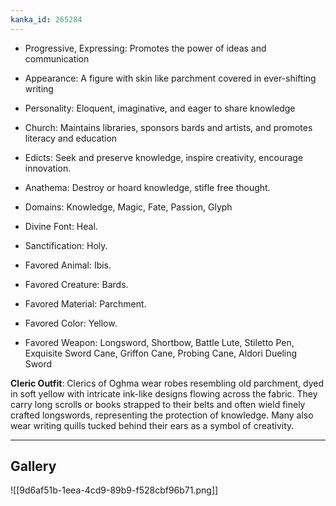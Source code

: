 ```yaml
---
kanka_id: 265284
---
```


* Progressive, Expressing: Promotes the power of ideas and communication
* Appearance: A figure with skin like parchment covered in ever-shifting writing
* Personality: Eloquent, imaginative, and eager to share knowledge
* Church: Maintains libraries, sponsors bards and artists, and promotes literacy and education

* Edicts: Seek and preserve knowledge, inspire creativity, encourage innovation.
* Anathema: Destroy or hoard knowledge, stifle free thought.
* Domains: Knowledge, Magic, Fate, Passion, Glyph
* Divine Font: Heal.
* Sanctification: Holy.
* Favored Animal: Ibis.
* Favored Creature: Bards.
* Favored Material: Parchment.
* Favored Color: Yellow.
* Favored Weapon: Longsword, Shortbow, Battle Lute, Stiletto Pen, Exquisite Sword Cane, Griffon Cane, Probing Cane, Aldori Dueling Sword

**Cleric Outfit**: Clerics of Oghma wear robes resembling old parchment, dyed in soft yellow with intricate ink-like designs flowing across the fabric. They carry long scrolls or books strapped to their belts and often wield finely crafted longswords, representing the protection of knowledge. Many also wear writing quills tucked behind their ears as a symbol of creativity.

***
## Gallery
![[9d6af51b-1eea-4cd9-89b9-f528cbf96b71.png]]